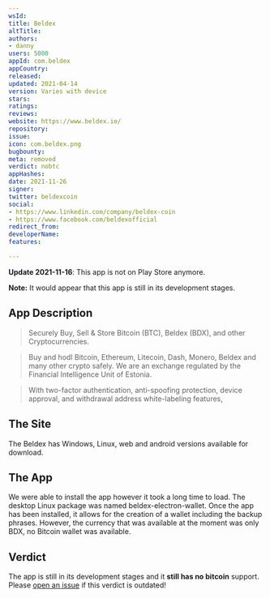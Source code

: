 ```yaml
---
wsId: 
title: Beldex
altTitle: 
authors:
- danny
users: 5000
appId: com.beldex
appCountry: 
released: 
updated: 2021-04-14
version: Varies with device
stars: 
ratings: 
reviews: 
website: https://www.beldex.io/
repository: 
issue: 
icon: com.beldex.png
bugbounty: 
meta: removed
verdict: nobtc
appHashes: 
date: 2021-11-26
signer: 
twitter: beldexcoin
social:
- https://www.linkedin.com/company/beldex-coin
- https://www.facebook.com/beldexofficial
redirect_from: 
developerName: 
features: 

---
```


**Update 2021-11-16**: This app is not on Play Store anymore.

**Note:** It would appear that this app is still in its development stages.

## App Description

> Securely Buy, Sell & Store Bitcoin (BTC), Beldex (BDX), and other Cryptocurrencies.

> Buy and hodl Bitcoin, Ethereum, Litecoin, Dash, Monero, Beldex and many other crypto safely. We are an exchange regulated by the Financial Intelligence Unit of Estonia.

> With two-factor authentication, anti-spoofing protection, device approval, and withdrawal address white-labeling features,

## The Site

The Beldex has Windows, Linux, web and android versions available for download.

## The App

We were able to install the app however it took a long time to load. The desktop Linux package was named beldex-electron-wallet. Once the app has been installed, it allows for the creation of a wallet including the backup phrases. However, the currency that was available at the moment was only BDX, no Bitcoin wallet was available.

## Verdict

The app is still in its development stages and it **still has no bitcoin** support. Please [open an issue](https://gitlab.com/walletscrutiny/walletScrutinyCom/-/issues/new) if this verdict is outdated!
